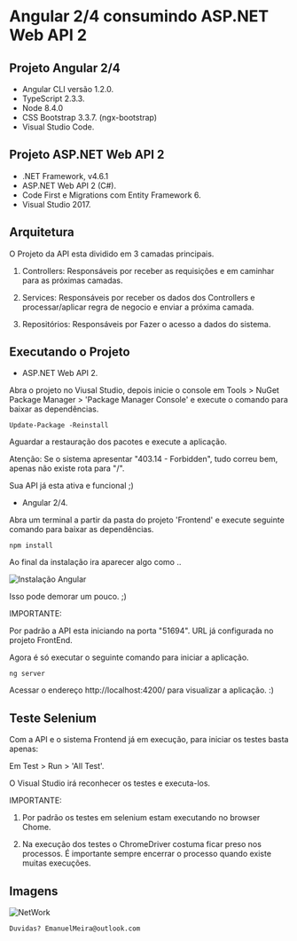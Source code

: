 # Angular 2/4 consumindo ASP.NET Web API 2


## Projeto Angular 2/4

* Angular CLI versão 1.2.0.
* TypeScript 2.3.3.
* Node 8.4.0
* CSS Bootstrap 3.3.7. (ngx-bootstrap)
* Visual Studio Code.

## Projeto ASP.NET Web API 2

 * .NET Framework, v4.6.1
 * ASP.NET Web API 2 (C#).
 * Code First e Migrations com Entity Framework 6.
 * Visual Studio 2017.

## Arquitetura 

O Projeto da API esta dividido em 3 camadas principais. 

1. Controllers: Responsáveis por receber as requisições  e em caminhar para as próximas camadas.

2. Services: Responsáveis por receber os dados dos Controllers e processar/aplicar regra de negocio e enviar a próxima camada.

3. Repositórios: Responsáveis por Fazer o acesso a dados do sistema.

## Executando o Projeto

* ASP.NET Web API 2.

Abra o projeto no Viusal Studio, depois inicie o console em Tools > NuGet Package Manager > 'Package Manager Console' e 
execute o comando para baixar as dependências. 

```
Update-Package -Reinstall
```

Aguardar a restauração dos pacotes e execute a aplicação.

Atenção: Se o sistema apresentar "403.14 - Forbidden", tudo correu bem, apenas não existe rota para "/".

Sua API já esta ativa e funcional ;) 

* Angular 2/4.

Abra um terminal a partir da pasta do projeto 'Frontend' e execute seguinte comando para baixar as dependências.

```
npm install
```

Ao final da instalação ira aparecer algo como .. 

![Instalação Angular](https://github.com/Emanuelmeira/Easy-teste/blob/master/img/install-scripts.PNG)

Isso pode demorar um pouco. ;)  

IMPORTANTE: 

Por padrão a API esta iniciando na porta "51694". URL já configurada no projeto FrontEnd.

Agora é só executar o seguinte comando para iniciar a aplicação.

```
ng server
```

Acessar o endereço http://localhost:4200/ para visualizar a aplicação. :)


## Teste Selenium

Com a API e o sistema Frontend já em execução, para iniciar os testes basta apenas: 

Em Test > Run > 'All Test'.

O Visual Studio irá reconhecer os testes e executa-los.

IMPORTANTE: 

1. Por padrão os testes em selenium estam executando no browser Chome.

2. Na execução dos testes o ChromeDriver costuma ficar preso nos processos. É importante sempre encerrar o processo quando existe muitas execuções.


## Imagens

![NetWork](https://github.com/Emanuelmeira/Easy-teste/blob/master/img/network.PNG)


```
Duvidas? EmanuelMeira@outlook.com 
```

